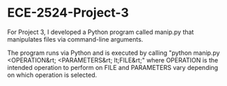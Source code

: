 # ECE-2524-Project-3
For Project 3, I developed a Python program called manip.py that
manipulates files via command-line arguments.

The program runs via Python and is executed by calling
"python manip.py &lt;OPERATION&rt; &lt;PARAMETERS&rt; lt;FILE&rt;" where OPERATION
is the intended operation to perform on FILE and PARAMETERS vary
depending on which operation is selected.